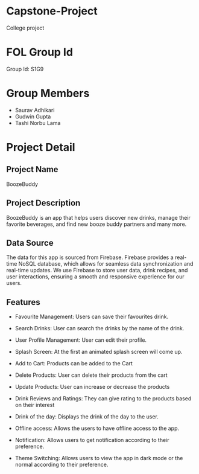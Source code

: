 # Capstone-Project
College project

# FOL Group Id
Group Id: S1G9

# Group Members
- Saurav Adhikari
- Gudwin Gupta
- Tashi Norbu Lama

# Project Detail
## Project Name
BoozeBuddy

## Project Description
BoozeBuddy is an app that helps users discover new drinks, manage their favorite beverages, and find new booze buddy partners and many more.

## Data Source
The data for this app is sourced from Firebase. Firebase provides a real-time NoSQL database, which allows for seamless data synchronization and real-time updates. We use Firebase to store user data, drink recipes, and user interactions, ensuring a smooth and responsive experience for our users.

## Features
- Favourite Management: Users can save their favourites drink.
- Search Drinks: User can search the drinks by the name of the drink.
- User Profile Management: User can edit their profile.
- Splash Screen: At the first an animated splash screen will come up.

- Add to Cart: Products can be added to the Cart
- Delete Products: User can delete their products from the cart
- Update Products: User can increase or decrease the products
- Drink Reviews and Ratings: They can give rating to the products based on their interest

- Drink of the day: Displays the drink of the day to the user.
- Offline access: Allows the users to have offline access to the app.
- Notification: Allows users to get notification according to their preference.
- Theme Switching: Allows users to view the app in dark mode or the normal according to their preference.